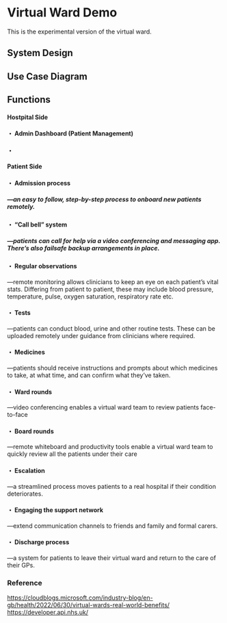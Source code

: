 # Virtual Ward Demo

This is the experimental version of the virtual ward.

## System Design

## Use Case Diagram 


## Functions

#### Hostpital Side
#### ・ Admin Dashboard (Patient Management) 
#### ・  

#### Patient Side
#### ・ Admission process
##### —an easy to follow, step-by-step process to onboard new patients remotely.
#### ・ “Call bell” system
##### —patients can call for help via a video conferencing and messaging app. There’s also failsafe backup arrangements in place.

#### ・ Regular observations
—remote monitoring allows clinicians to keep an eye on each patient’s vital stats. Differing from patient to patient, these may include blood pressure, temperature, pulse, oxygen saturation, respiratory rate etc.
#### ・ Tests
—patients can conduct blood, urine and other routine tests. These can be uploaded remotely under guidance from clinicians where required.
#### ・ Medicines
—patients should receive instructions and prompts about which medicines to take, at what time, and can confirm what they’ve taken.
#### ・ Ward rounds
—video conferencing enables a virtual ward team to review patients face-to-face
#### ・ Board rounds
—remote whiteboard and productivity tools enable a virtual ward team to quickly review all the patients under their care
#### ・ Escalation
—a streamlined process moves patients to a real hospital if their condition deteriorates.
#### ・ Engaging the support network
—extend communication channels to friends and family and formal carers.

#### ・ Discharge process
—a system for patients to leave their virtual ward and return to the care of their GPs.

### Reference 
https://cloudblogs.microsoft.com/industry-blog/en-gb/health/2022/06/30/virtual-wards-real-world-benefits/
https://developer.api.nhs.uk/
